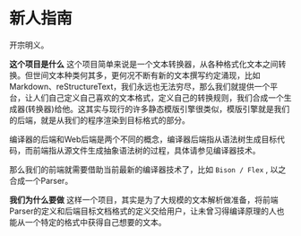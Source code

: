 # 新人指南

开宗明义。

**这个项目是什么** 这个项目简单来说是一个文本转换器，从各种格式化文本之间转换。但世间文本种类何其多，更何况不断有新的文本撰写约定涌现，比如Markdown、reStructureText，我们永远也无法穷尽，那么我们就提供一个平台，让人们自己定义自己喜欢的文本格式，定义自己的转换规则，我们合成一个生成器(转换器)给他。这其实与现行的许多静态模版引擎很类似，模版引擎就是我们的后端，就是从我们的程序渲染到目标格式的部分。

编译器的后端和Web后端是两个不同的概念，编译器后端指从语法树生成目标代码，而前端指从源文件生成抽象语法树的过程，具体请参见编译器技术。

那么我们的前端就需要借助当前最新的编译器技术了，比如 ``Bison / Flex`` , 以之合成一个Parser。

**我们为什么要做** 这样一个项目，其实是为了大规模的文本解析做准备，将前端Parser的定义和后端目标文档格式的定义交给用户，让未曾习得编译原理的人也能从一个特定的格式中获得自己想要的文本。

